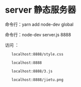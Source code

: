 # server 静态服务器
  命令行：yarn add node-dev global
  
  命令行：node-dev server.js 8888
  
  访问 ：
  
       localhost:8888/style.css
  
       localhost:8888
       
       localhost:8888/3.js
       
       localhost:8888/jietu.png
